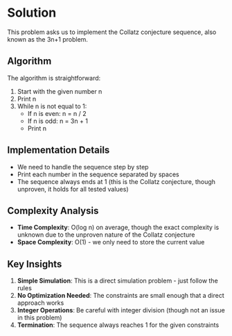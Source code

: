 # Solution

This problem asks us to implement the Collatz conjecture sequence, also known as the 3n+1 problem.

## Algorithm

The algorithm is straightforward:

1. Start with the given number n
2. Print n
3. While n is not equal to 1:
   - If n is even: n = n / 2
   - If n is odd: n = 3n + 1
   - Print n

## Implementation Details

- We need to handle the sequence step by step
- Print each number in the sequence separated by spaces
- The sequence always ends at 1 (this is the Collatz conjecture, though unproven, it holds for all tested values)

## Complexity Analysis

- **Time Complexity**: O(log n) on average, though the exact complexity is unknown due to the unproven nature of the Collatz conjecture
- **Space Complexity**: O(1) - we only need to store the current value

## Key Insights

1. **Simple Simulation**: This is a direct simulation problem - just follow the rules
2. **No Optimization Needed**: The constraints are small enough that a direct approach works
3. **Integer Operations**: Be careful with integer division (though not an issue in this problem)
4. **Termination**: The sequence always reaches 1 for the given constraints